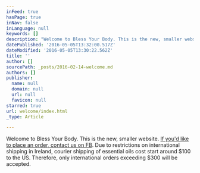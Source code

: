 ```yaml
---
inFeed: true
hasPage: true
inNav: false
inLanguage: null
keywords: []
description: "Welcome to Bless Your Body. This is the new, smaller website. If you'd like to place an order, contact us on FB. Due to restrictions on international shipping in Ireland, courier shipping of essential oils cost start around $100 to the US. Therefore, only international orders exceeding $300 will be accepted. "
datePublished: '2016-05-05T13:32:00.517Z'
dateModified: '2016-05-05T13:30:22.562Z'
title: ''
author: []
sourcePath: _posts/2016-02-14-welcome.md
authors: []
publisher:
  name: null
  domain: null
  url: null
  favicon: null
starred: true
url: welcome/index.html
_type: Article

---
```

Welcome to Bless Your Body. This is the new, smaller website. [If you'd like to place an order, contact us on FB][0]. Due to restrictions on international shipping in Ireland, courier shipping of essential oils cost start around $100 to the US. Therefore, only international orders exceeding $300 will be accepted. 

[0]: https://www.facebook.com/blessyourbody/
